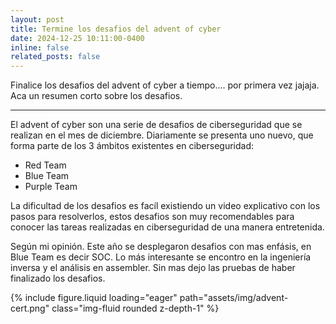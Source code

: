 ```yaml
---
layout: post
title: Termine los desafios del advent of cyber
date: 2024-12-25 10:11:00-0400
inline: false
related_posts: false
---
```


Finalice los desafios del advent of cyber a tiempo.... por primera vez jajaja. Aca un resumen corto sobre los desafios.

---

El advent of cyber son una serie de desafios de ciberseguridad que se realizan en el mes de diciembre. Diariamente se presenta uno nuevo, que forma parte de los 3 ámbitos existentes en ciberseguridad:

<ul>
    <li>Red Team</li>
    <li>Blue Team</li>
    <li>Purple Team</li>
</ul>

La dificultad de los desafios es facíl existiendo un video explicativo con los pasos para resolverlos, estos desafios son muy recomendables para conocer las tareas realizadas en ciberseguridad de una manera entretenida.

Según mi opinión. Este año se desplegaron desafios con mas enfásis, en Blue Team es decir SOC. Lo más interesante se encontro en la ingeniería inversa y el análisis en assembler. Sin mas dejo las pruebas de haber finalizado los desafios. 

<div class="row mt-3">
    <div class="col-sm mt-3 mt-md-0">
        {% include figure.liquid loading="eager" path="assets/img/advent-cert.png" class="img-fluid rounded z-depth-1" %}
    </div>
</div>